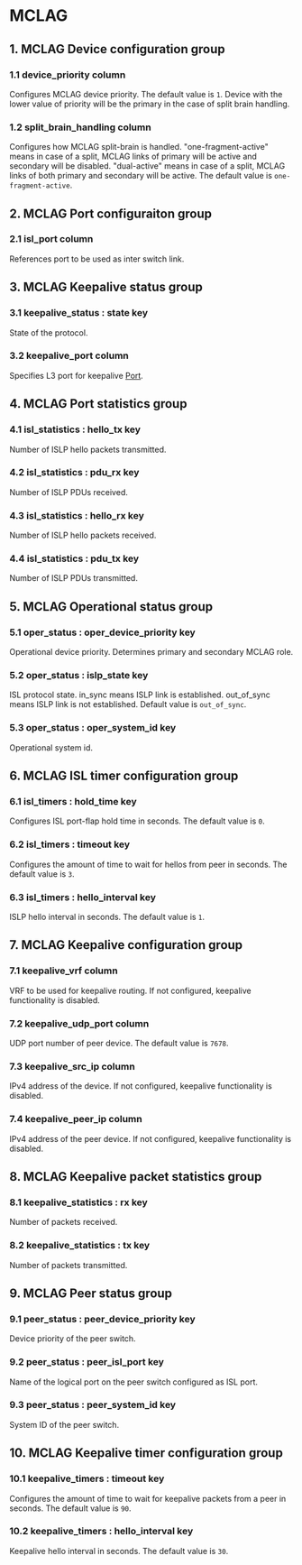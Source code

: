# MCLAG

## 1. MCLAG Device configuration group

### 1.1 device_priority column

Configures MCLAG device priority. The default value is `1`. Device with the
lower value of priority will be the primary in the case of split brain handling.

### 1.2 split_brain_handling column

Configures how MCLAG split-brain is handled. "one-fragment-active" means in case
of a split, MCLAG links of primary will be active and secondary will be
disabled. "dual-active" means in case of a split, MCLAG links of both primary
and secondary will be active. The default value is `one-fragment-active`.

## 2. MCLAG Port configuraiton group

### 2.1 isl_port column

References port to be used as inter switch link.

## 3. MCLAG Keepalive status group

### 3.1 keepalive_status : state key

State of the protocol.

### 3.2 keepalive_port column

Specifies L3 port for keepalive [Port](port.html).

## 4. MCLAG Port statistics group

### 4.1 isl_statistics : hello_tx key

Number of ISLP hello packets transmitted.

### 4.2 isl_statistics : pdu_rx key

Number of ISLP PDUs received.

### 4.3 isl_statistics : hello_rx key

Number of ISLP hello packets received.

### 4.4 isl_statistics : pdu_tx key

Number of ISLP PDUs transmitted.

## 5. MCLAG Operational status group

### 5.1 oper_status : oper_device_priority key

Operational device priority. Determines primary and secondary MCLAG role.

### 5.2 oper_status : islp_state key

ISL protocol state. in_sync means ISLP link is established. out_of_sync means
ISLP link is not established. Default value is `out_of_sync`.

### 5.3 oper_status : oper_system_id key

Operational system id.

## 6. MCLAG ISL timer configuration group

### 6.1 isl_timers : hold_time key

Configures ISL port-flap hold time in seconds. The default value is `0`.

### 6.2 isl_timers : timeout key

Configures the amount of time to wait for hellos from peer in seconds. The
default value is `3`.

### 6.3 isl_timers : hello_interval key

ISLP hello interval in seconds. The default value is `1`.

## 7. MCLAG Keepalive configuration group

### 7.1 keepalive_vrf column

VRF to be used for keepalive routing. If not configured, keepalive functionality
is disabled.

### 7.2 keepalive_udp_port column

UDP port number of peer device. The default value is `7678`.

### 7.3 keepalive_src_ip column

IPv4 address of the device. If not configured, keepalive functionality is
disabled.

### 7.4 keepalive_peer_ip column

IPv4 address of the peer device. If not configured, keepalive functionality is
disabled.

## 8. MCLAG Keepalive packet statistics group

### 8.1 keepalive_statistics : rx key

Number of packets received.

### 8.2 keepalive_statistics : tx key

Number of packets transmitted.

## 9. MCLAG Peer status group

### 9.1 peer_status : peer_device_priority key

Device priority of the peer switch.

### 9.2 peer_status : peer_isl_port key

Name of the logical port on the peer switch configured as ISL port.

### 9.3 peer_status : peer_system_id key

System ID of the peer switch.

## 10. MCLAG Keepalive timer configuration group

### 10.1 keepalive_timers : timeout key

Configures the amount of time to wait for keepalive packets from a peer in
seconds. The default value is `90`.

### 10.2 keepalive_timers : hello_interval key

Keepalive hello interval in seconds. The default value is `30`.

